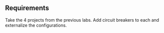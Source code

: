 ## Requirements

Take the 4 projects from the previous labs. Add circuit breakers to each and externalize the configurations.